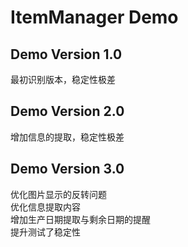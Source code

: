 # ItemManager Demo
## Demo Version 1.0  
最初识别版本，稳定性极差   
## Demo Version 2.0   
增加信息的提取，稳定性极差    
## Demo Version 3.0   
优化图片显示的反转问题   
优化信息提取内容   
增加生产日期提取与剩余日期的提醒   
提升测试了稳定性   
